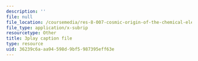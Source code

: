 ```yaml
---
description: ''
file: null
file_location: /coursemedia/res-8-007-cosmic-origin-of-the-chemical-elements-fall-2019/36239c6aaa94598d9bf5987395eff63e_lEnolaQmkMw.vtt
file_type: application/x-subrip
resourcetype: Other
title: 3play caption file
type: resource
uid: 36239c6a-aa94-598d-9bf5-987395eff63e
---
```

